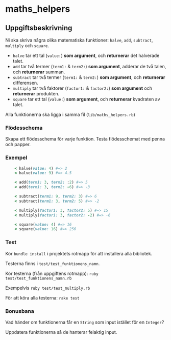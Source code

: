 # maths_helpers
## Uppgiftsbeskrivning ##

Ni ska skriva några olika matematiska funktioner: `halve`, `add`, `subtract`, `multiply` och `square`.

* `halve` tar ett tal (`value:`) **som argument**, och **returnerar** det halverade talet.
* `add` tar två termer (`term1:` & `term2:`)  **som argument**, adderar de två talen, och **returnerar** summan.
* `subtract` tar två termer (`term1:` & `term2:`) **som argument**, och **returnerar** differensen.
* `multiply` tar två faktorer (`factor1:` & `factor2:`) **som argument** och **returnerar** produkten.
* `square` tar ett tal (`value:`) **som argument**, och **returnerar** kvadraten av talet.

Alla funktionerna ska ligga i samma fil (`lib/maths_helpers.rb`)

### Flödesschema ###

Skapa ett flödesschema för varje funktion.
Testa flödesschemat med penna och papper.

### Exempel ###
```ruby
	< halve(value: 4) #=> 2
	< halve(value: 9) #=> 4.5

	< add(term1: 3, term2: :2) #=> 5
	< add(term1: 3, term2: -6) #=> -3

	< subtract(term1: 9, term2: 3) #=> 6
	< subtract(term1: 3, term2: 5) #=> -2

	< multiply(factor1: 3, factor2: 5) #=> 15
	< multiply(factor1: 3, factor2: -2) #=> -6

	< square(value: 4) #=> 16
	< square(value: 16) #=> 256

```

### Test ###

Kör `bundle install` i projektets rotmapp för att installera alla bibliotek.

Testerna finns i `test/test_funktionens_namn`.

Kör testerna (från uppgiftens rotmapp): `ruby test/test_funktionens_namn.rb` 

Exempelvis `ruby test/test_multiply.rb`

För att köra alla testerna: `rake test`

### Bonusbana ###

Vad händer om funktionerna får en `String` som input istället för en `Integer`?

Uppdatera funktionerna så de hanterar felaktig input. 
